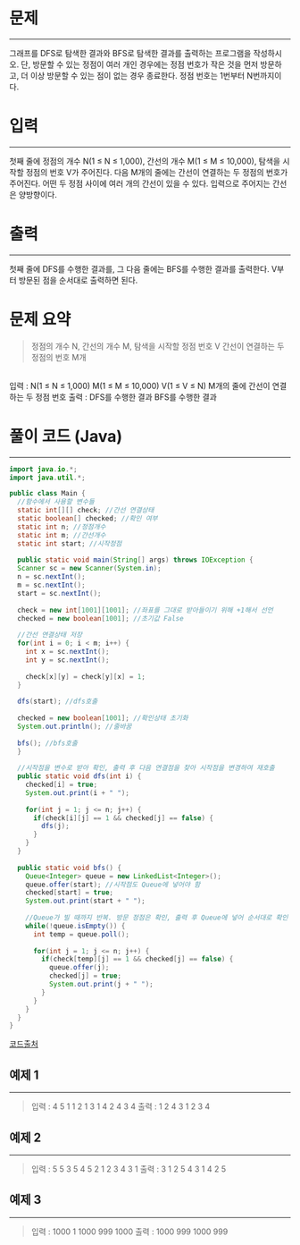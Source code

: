 # 문제
---
그래프를 DFS로 탐색한 결과와 BFS로 탐색한 결과를 출력하는 프로그램을 작성하시오. 단, 방문할 수 있는 정점이 여러 개인 경우에는 정점 번호가 작은 것을 먼저 방문하고, 더 이상 방문할 수 있는 점이 없는 경우 종료한다. 정점 번호는 1번부터 N번까지이다.
<br>

# 입력
---
첫째 줄에 정점의 개수 N(1 ≤ N ≤ 1,000), 간선의 개수 M(1 ≤ M ≤ 10,000), 탐색을 시작할 정점의 번호 V가 주어진다. 다음 M개의 줄에는 간선이 연결하는 두 정점의 번호가 주어진다. 어떤 두 정점 사이에 여러 개의 간선이 있을 수 있다. 입력으로 주어지는 간선은 양방향이다.
<br>

# 출력
---
첫째 줄에 DFS를 수행한 결과를, 그 다음 줄에는 BFS를 수행한 결과를 출력한다. V부터 방문된 점을 순서대로 출력하면 된다.
<br>

# 문제 요약
> 정점의 개수 N, 간선의 개수 M, 탐색을 시작할 정점 번호 V
간선이 연결하는 두 정점의 번호 M개
<br>
입력 : N(1 ≤ N ≤ 1,000) M(1 ≤ M ≤ 10,000) V(1 ≤ V ≤ N)
M개의 줄에 간선이 연결하는 두 정점 번호
출력 : DFS를 수행한 결과
BFS를 수행한 결과

<br>

# 풀이 코드 (Java)
---

```java
import java.io.*;
import java.util.*;

public class Main {
  //함수에서 사용할 변수들
  static int[][] check; //간선 연결상태
  static boolean[] checked; //확인 여부
  static int n; //정점개수
  static int m; //간선개수
  static int start; //시작정점
  
  public static void main(String[] args) throws IOException {
  Scanner sc = new Scanner(System.in);
  n = sc.nextInt();
  m = sc.nextInt();
  start = sc.nextInt();
  
  check = new int[1001][1001]; //좌표를 그대로 받아들이기 위해 +1해서 선언
  checked = new boolean[1001]; //초기값 False
  
  //간선 연결상태 저장
  for(int i = 0; i < m; i++) {
    int x = sc.nextInt();
    int y = sc.nextInt();
    
    check[x][y] = check[y][x] = 1;
  }
  
  dfs(start); //dfs호출
  
  checked = new boolean[1001]; //확인상태 초기화
  System.out.println(); //줄바꿈
  
  bfs(); //bfs호출
  }
  
  //시작점을 변수로 받아 확인, 출력 후 다음 연결점을 찾아 시작점을 변경하여 재호출
  public static void dfs(int i) {
    checked[i] = true;
    System.out.print(i + " ");
    
    for(int j = 1; j <= n; j++) {
      if(check[i][j] == 1 && checked[j] == false) {
        dfs(j);
      }
    }
  }
  
  public static void bfs() {
    Queue<Integer> queue = new LinkedList<Integer>();
    queue.offer(start); //시작점도 Queue에 넣어야 함
    checked[start] = true;
    System.out.print(start + " ");
    
    //Queue가 빌 때까지 반복. 방문 정점은 확인, 출력 후 Queue에 넣어 순서대로 확인
    while(!queue.isEmpty()) {
      int temp = queue.poll();
      
      for(int j = 1; j <= n; j++) {
        if(check[temp][j] == 1 && checked[j] == false) {
          queue.offer(j);
          checked[j] = true;
          System.out.print(j + " ");
        }
      }
    }
  }
}
```
[코드출처](https://m.blog.naver.com/lm040466/221787478911)
<br>

## 예제 1
---
>입력 : 4 5 1
1 2
1 3
1 4
2 4
3 4
출력 : 1 2 4 3
1 2 3 4

## 예제 2
---
>입력 : 5 5 3
5 4
5 2
1 2
3 4
3 1
출력 : 3 1 2 5 4
3 1 4 2 5

## 예제 3
---
> 입력 : 1000 1 1000
999 1000
출력 : 1000 999
1000 999
